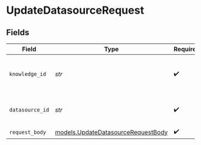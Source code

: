 # UpdateDatasourceRequest


## Fields

| Field                                                                          | Type                                                                           | Required                                                                       | Description                                                                    |
| ------------------------------------------------------------------------------ | ------------------------------------------------------------------------------ | ------------------------------------------------------------------------------ | ------------------------------------------------------------------------------ |
| `knowledge_id`                                                                 | *str*                                                                          | :heavy_check_mark:                                                             | The unique identifier of the knowledge base                                    |
| `datasource_id`                                                                | *str*                                                                          | :heavy_check_mark:                                                             | The unique identifier of the datasource.                                       |
| `request_body`                                                                 | [models.UpdateDatasourceRequestBody](../models/updatedatasourcerequestbody.md) | :heavy_check_mark:                                                             | N/A                                                                            |